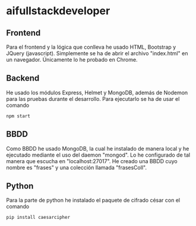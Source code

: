 # aifullstackdeveloper

## Frontend
Para el frontend y la lógica que conlleva he usado HTML, Bootstrap y JQuery (javascript). Simplemente se ha de abrir el archivo "index.html" en un navegador. Únicamente lo he probado en Chrome.

## Backend
He usado los módulos Express, Helmet y MongoDB, además de Nodemon para las pruebas durante el desarrollo.
Para ejecutarlo se ha de usar el comando
```
npm start 
```
## BBDD
Como BBDD he usado MongoDB, la cual he instalado de manera local y he ejecutado mediante el uso del daemon "mongod". Lo he configurado de tal manera que escucha en "localhost:27017".
He creado una BBDD cuyo nombre es "frases" y una colección llamada "frasesColl".

## Python
Para la parte de python he instalado el paquete de cifrado césar con el comando
```python
pip install caesarcipher
```